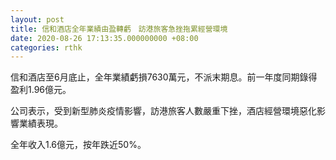```yaml
---
layout: post
title: 信和酒店全年業績由盈轉虧　訪港旅客急挫拖累經營環境
date: 2020-08-26 17:13:35.000000000 +08:00
categories: rthk
---
```


信和酒店至6月底止，全年業績虧損7630萬元，不派末期息。前一年度同期錄得盈利1.96億元。

公司表示，受到新型肺炎疫情影響，訪港旅客人數嚴重下挫，酒店經營環境惡化影響業績表現。

全年收入1.6億元，按年跌近50%。
